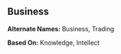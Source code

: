 Business
--------

__Alternate Names:__ <span title='Adventure & Space'>Business</span>, <span title='Fantasy'>Trading</span>

__Based On:__ <span title='Adventure & Space'>Knowledge</span>, <span title='Fantasy'>Intellect</span>
